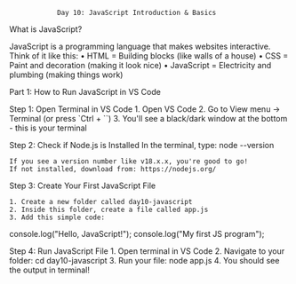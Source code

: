                 Day 10: JavaScript Introduction & Basics


What is JavaScript?

JavaScript is a programming language that makes websites interactive. Think of it like this:
• HTML = Building blocks (like walls of a house)
• CSS = Paint and decoration (making it look nice)
• JavaScript = Electricity and plumbing (making things work)


Part 1: How to Run JavaScript in VS Code

Step 1: Open Terminal in VS Code
    1. Open VS Code
    2. Go to View menu → Terminal (or press `Ctrl + ``)
    3. You'll see a black/dark window at the bottom - this is your terminal

Step 2: Check if Node.js is Installed
    In the terminal, type:
    node --version

    If you see a version number like v18.x.x, you're good to go!
    If not installed, download from: https://nodejs.org/

Step 3: Create Your First JavaScript File

    1. Create a new folder called day10-javascript
    2. Inside this folder, create a file called app.js
    3. Add this simple code:

console.log("Hello, JavaScript!");
console.log("My first JS program");

Step 4: Run JavaScript File
    1. Open terminal in VS Code
    2. Navigate to your folder: cd day10-javascript
    3. Run your file: node app.js
    4. You should see the output in terminal!
